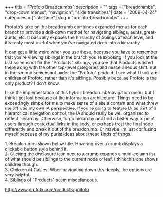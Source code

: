 +++
title = "Profoto Breadcrumbs"
description = ""
tags = ["breadcrumbs", "drop-down menus", "navigation", "slide transitions"]
date = "2009-04-24"
categories = ["interface"]
slug = "profoto-breadcrumbs"
+++


<p>Profoto's take on the breadcrumb combines expanded menus for each branch to provide a drill-down method for navigating siblings, aunts, great-aunts, etc. It basically exposes the hierarchy of siblings at each level, and it's really most useful when you've navigated deep into a hierarchy. </p>
<p>It can get a little weird when you use these, because you have to remember that you're viewing siblings in the branch you're exposing. If you look at the last screenshot for the "Products" siblings, you see that Products is listed there along with the other top-level categories and miscellaneous stuff. But in the second screenshot under the "Profoto" product, I see what I think are children of Profoto, rather than it's siblings. Possibly because Profoto is the only product? I don't know.</p>
<p>I like the implementation of this hybrid breadcrumb/navigation menu, but I think I got lost because of the information architecture. Things need to be exceedingly simple for me to make sense of a site's content and what threw me off was my own IA perspective. If you're going to feature IA as part of a hierarchical navigation control, the IA should really be well organized to reflect hierarchy. Otherwise, forgo hierarchy and find a better way to point users through contextual links in the body, or perhaps treat the final node differently and break it out of the breadcrumb. Or maybe I'm just confusing myself because of my purist ideas about these kinds of things.</p>
<div id="screens-full" class="clear"><div class="caption">1. Breadcrumbs shown below title. Hovering over a crumb displays a clickable button style behind it.</div><div class="fullimg clear"><a href="http://media.konigi.com/interface/profoto-breadcrumbs-1.png" class="group" rel="group" title="1. Breadcrumbs shown below title. Hovering over a crumb displays a clickable button style behind it."><img src="http://media.konigi.com/interface/profoto-breadcrumbs-1.png" alt="" class="img-responsive"></a></div></div><div id="screens-full" class="clear"><div class="caption">2. Clicking the disclosure icon next to a crumb expands a multi-column list of what should be siblings to the current node or leaf. I think this one shows children though.</div><div class="fullimg clear"><a href="http://media.konigi.com/interface/profoto-breadcrumbs-2.png" class="group" rel="group" title="2. Clicking the disclosure icon next to a crumb expands a multi-column list of what should be siblin..."><img src="http://media.konigi.com/interface/profoto-breadcrumbs-2.png" alt="" class="img-responsive"></a></div></div><div id="screens-full" class="clear"><div class="caption">3.  Children of Cables. When navigating down this deeply, the options are very helpful.</div><div class="fullimg clear"><a href="http://media.konigi.com/interface/profoto-breadcrumbs-3.png" class="group" rel="group" title="3.  Children of Cables. When navigating down this deeply, the options are very helpful."><img src="http://media.konigi.com/interface/profoto-breadcrumbs-3.png" alt="" class="img-responsive"></a></div></div><div id="screens-full" class="clear"><div class="caption">4. Siblings of &quot;Products&quot; seem miscellaneous.</div><div class="fullimg clear"><a href="http://media.konigi.com/interface/profoto-breadcrumbs-4.png" class="group" rel="group" title="4. Siblings of &quot;Products&quot; seem miscellaneous."><img src="http://media.konigi.com/interface/profoto-breadcrumbs-4.png" alt="" class="img-responsive"></a></div></div>        
<p><a href="http://www.profoto.com/products/profoto">http://www.profoto.com/products/profoto</a></p>

